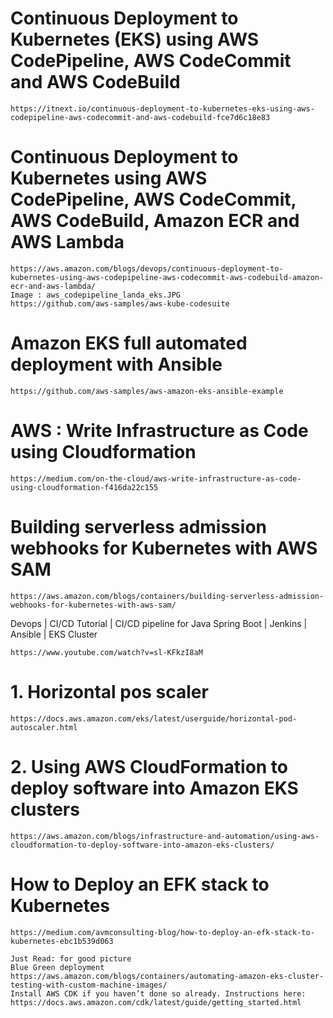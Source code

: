 # Continuous Deployment to Kubernetes (EKS) using AWS CodePipeline, AWS CodeCommit and AWS CodeBuild
```
https://itnext.io/continuous-deployment-to-kubernetes-eks-using-aws-codepipeline-aws-codecommit-and-aws-codebuild-fce7d6c18e83
```

# Continuous Deployment to Kubernetes using AWS CodePipeline, AWS CodeCommit, AWS CodeBuild, Amazon ECR and AWS Lambda
```
https://aws.amazon.com/blogs/devops/continuous-deployment-to-kubernetes-using-aws-codepipeline-aws-codecommit-aws-codebuild-amazon-ecr-and-aws-lambda/
Image : aws_codepipeline_landa_eks.JPG
https://github.com/aws-samples/aws-kube-codesuite
```

# Amazon EKS full automated deployment with Ansible
```
https://github.com/aws-samples/aws-amazon-eks-ansible-example
```

# AWS : Write Infrastructure as Code using Cloudformation
```
https://medium.com/on-the-cloud/aws-write-infrastructure-as-code-using-cloudformation-f416da22c155
```

# Building serverless admission webhooks for Kubernetes with AWS SAM
```
https://aws.amazon.com/blogs/containers/building-serverless-admission-webhooks-for-kubernetes-with-aws-sam/
```

Devops | CI/CD Tutorial | CI/CD pipeline for Java Spring Boot | Jenkins | Ansible | EKS Cluster
```
https://www.youtube.com/watch?v=sl-KFkzI8aM
```

# 1. Horizontal pos scaler
```
https://docs.aws.amazon.com/eks/latest/userguide/horizontal-pod-autoscaler.html
```

# 2. Using AWS CloudFormation to deploy software into Amazon EKS clusters
```
https://aws.amazon.com/blogs/infrastructure-and-automation/using-aws-cloudformation-to-deploy-software-into-amazon-eks-clusters/
```

# How to Deploy an EFK stack to Kubernetes
```
https://medium.com/avmconsulting-blog/how-to-deploy-an-efk-stack-to-kubernetes-ebc1b539d063
```

```
Just Read: for good picture 
Blue Green deployment
https://aws.amazon.com/blogs/containers/automating-amazon-eks-cluster-testing-with-custom-machine-images/
Install AWS CDK if you haven’t done so already. Instructions here: https://docs.aws.amazon.com/cdk/latest/guide/getting_started.html
```